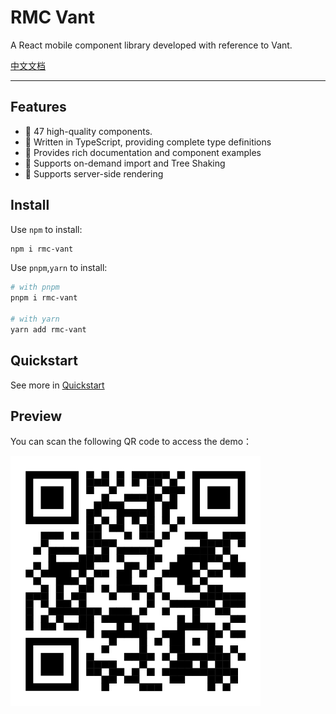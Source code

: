 # RMC Vant

A React mobile component library developed with reference to Vant.

[中文文档](https://rmcv-ashy.vercel.app/)

-----------

## Features

- 🚀 47 high-quality components.
- 💪 Written in TypeScript, providing complete type definitions
- 📖 Provides rich documentation and component examples
- 🍭 Supports on-demand import and Tree Shaking
- 🍭 Supports server-side rendering

## Install

Use `npm` to install:

```bash
npm i rmc-vant
```

Use `pnpm`,`yarn` to install:

```bash
# with pnpm
pnpm i rmc-vant

# with yarn
yarn add rmc-vant

```

## Quickstart

See more in [Quickstart](https://rmcv-ashy.vercel.app/quick-start)

## Preview

You can scan the following QR code to access the demo：

![](https://raw.githubusercontent.com/raohong/rmcv/master/docs/public/preview-qrcode.svg)
